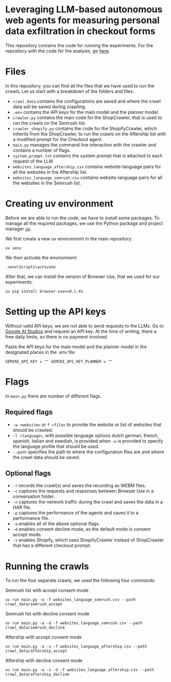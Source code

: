 # Leveraging LLM-based autonomous web agents for measuring personal data exfiltration in checkout forms

This repository contains the code for running the experiments. For the repository with the code for the analysis, go [here](https://github.com/jlogtenberg/master_thesis_analysis).

# Files

In this repository, you can find all the files that we have used to run the crawls. Let us start with a breakdown of the folders and files:

- `crawl_data` contains the configurations are saved and where the crawl data will be saved during crawling.
- `.env` contains the API keys for the main model and the planner model.
- `crawler.py` contains the main code for the ShopCrawler, that is used to run the crawls on the Semrush list.
- `crawler_shopify.py` contains the code for the ShopifyCrawler, which inherits from the ShopCrawler, to run the crawls on the Aftership list with a modified prompt for the Checkout agent.
- `main.py` manages the command line interaction with the crawler and contains a number of flags.
- `system_prompt.txt` contains the system prompt that is attached to each request of the LLM
- `websites_language_aftership.csv` contains website-language pairs for all the websites in the Aftership list.
- `websites_language_semrush.csv` contains website-language pairs for all the websites in the Semrush list.

# Creating uv environment
Before we are able to run the code, we have to install some packages. To manage all the required packages, we use the Python package and project manager [uv](https://docs.astral.sh/uv/).

We first create a new uv environment in the main repository:

`uv venv`

We then activate the environment:

`.venv\Scripts\activate`

After that, we can install the version of Browser Use, that we used for our experiments:

`uv pip install browser-use==0.1.41`

# Setting up the API keys

Without valid API keys, we are not able to send requests to the LLMs. Go to [Google AI Studios](https://aistudio.google.com) and request an API key. At the time of writing, there a free daily limits, so there is no payment involved.

Paste the API keys for the main model and the planner model in the designated places in the .env file

`GEMINI_API_KEY = ""
GEMINI_API_KEY_PLANNER = ""`

# Flags

In `main.py` there are number of different flags.

## Required flags
- `-w <website>` or `f <file>` to provide the website or list of websites that should be crawled.
- `-l <language>`, with possible language options dutch german, french, spanish, italian and swedish, is provided when `-w` is provided to specify the language profile that should be used.
- `--path` specifies the path to where the configuration files are and where the crawl data should be saved.

## Optional flags
- `-r` records the crawl(s) and saves the recording as WEBM files.
- `-c` captures the requests and responses between Browser Use in a conversation folder.
- `-n` captures the network traffic during the crawl and saves the data in a HAR file.
- `-p` captures the performance of the agents and saves it to a performance file.
- `-a` enables all of the above optional flags.
- `-d` enables consent decline mode, as the default mode is consent accept mode.
- `-s` enables Shopify, which uses ShopifyCrawler instead of ShopCrawler that has a different checkout prompt.


# Running the crawls

To run the four separate crawls, we used the following four commands.

Semrush list with accept consent mode

`uv run main.py -a -f websites_language_semrush.csv --path crawl_data/semrush_accept`

Semrush list with decline consent mode

`uv run main.py -a -d -f websites_language_semrush.csv --path crawl_data/semrush_decline`

Aftership with accept consent mode

`uv run main.py -a -s -f websites_language_aftership.csv --path crawl_data/aftership_accept`

Aftership with decline consent mode

`uv run main.py -a -s -d -f websites_language_aftership.csv --path crawl_data/aftership_decline`
